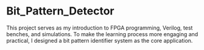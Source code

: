# Bit_Pattern_Detector
This project serves as my introduction to FPGA programming, Verilog, test benches, and simulations. To make the learning process more engaging and practical, I designed a bit pattern identifier system as the core application.
